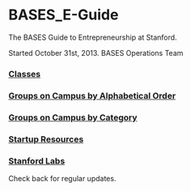 BASES_E-Guide
=============

The BASES Guide to Entrepreneurship at Stanford.

Started October 31st, 2013.
BASES Operations Team


### [Classes](classes.md)

### [Groups on Campus by Alphabetical Order](groups_alphabetical.md)

### [Groups on Campus by Category](groups_category.md)

### [Startup Resources](startup_resources.md)

### [Stanford Labs](labs.md)



Check back for regular updates.
